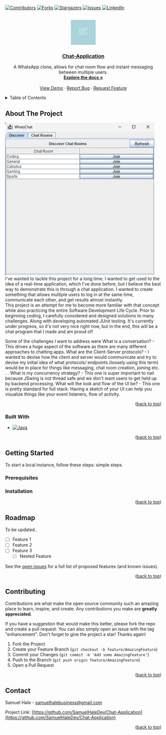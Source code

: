 <!-- Improved compatibility of back to top link: See: https://github.com/othneildrew/Best-README-Template/pull/73 -->
<a name="readme-top"></a>
<!--
*** Thanks for checking out the Best-README-Template. If you have a suggestion
*** that would make this better, please fork the repo and create a pull request
*** or simply open an issue with the tag "enhancement".
*** Don't forget to give the project a star!
*** Thanks again! Now go create something AMAZING! :D
-->



<!-- PROJECT SHIELDS -->
<!--
*** I'm using markdown "reference style" links for readability.
*** Reference links are enclosed in brackets [ ] instead of parentheses ( ).
*** See the bottom of this document for the declaration of the reference variables
*** for contributors-url, forks-url, etc. This is an optional, concise syntax you may use.
*** https://www.markdownguide.org/basic-syntax/#reference-style-links
-->
[![Contributors][contributors-shield]][contributors-url]
[![Forks][forks-shield]][forks-url]
[![Stargazers][stars-shield]][stars-url]
[![Issues][issues-shield]][issues-url]
[![LinkedIn][linkedin-shield]][linkedin-url]



<!-- PROJECT LOGO -->
<br />
<div align="center">
  <a href="https://github.com/SamuelHaleDev/Chat-Application">
    <img src="images/WhatsChat_Logo.png" alt="Logo" width="80" height="80">
  </a>

<h3 align="center"><a href="https://example.com">Chat-Application</a></h3>


  <p align="center">
    A WhatsApp clone, allows for chat room flow and instant messaging between multiple users.
    <br />
    <a href="https://github.com/SamuelHaleDev/Chat-Application"><strong>Explore the docs »</strong></a>
    <br />
    <br />
    <a href="https://github.com/SamuelHaleDev/Chat-Application">View Demo</a>
    ·
    <a href="https://github.com/SamuelHaleDev/Chat-Application/issues/new?labels=bug&template=bug-report---.md">Report Bug</a>
    ·
    <a href="https://github.com/SamuelHaleDev/Chat-Application/issues/new?labels=enhancement&template=feature-request---.md">Request Feature</a>
  </p>
</div>



<!-- TABLE OF CONTENTS -->
<details>
  <summary>Table of Contents</summary>
  <ol>
    <li>
      <a href="#about-the-project">About The Project</a>
      <ul>
        <li><a href="#built-with">Built With</a></li>
      </ul>
    </li>
    <li>
      <a href="#getting-started">Getting Started</a>
      <ul>
        <li><a href="#prerequisites">Prerequisites</a></li>
        <li><a href="#installation">Installation</a></li>
      </ul>
    </li>
    <li><a href="#roadmap">Roadmap</a></li>
    <li><a href="#contributing">Contributing</a></li>
    <li><a href="#contact">Contact</a></li>
  </ol>
</details>



<!-- ABOUT THE PROJECT -->
## About The Project

[![Product Name Screen Shot][product-screenshot]](https://example.com)
I've wanted to tackle this project for a long time. I wanted to get used to the idea of a real-time application, which I've done before, but I believe the best way to demonstrate this is through a chat application. 
I wanted to create something that allows multiple users to log in at the same time, communicate each other, and get results almost instantly.  
This project is an attempt for me to become more familiar with that concept while also practicing the entire Software Development Life Cycle. Prior to beginning coding, I carefully considered and designed solutions to many challenges.
Along with developing automated JUnit testing. It's currently under progress, so it's not very nice right now, but in the end, this will be a chat program that I made and am proud of!

Some of the challenges I want to address were
What is a conversation? - This drives a huge aspect of the software as there are many different approaches to chatting apps.
What are the Client-Server protocols? - I wanted to devise how the client and server would communicate and try to devise my initial idea of what protocols/ endpoints (loosely using this term) would be in place for things like messaging, chat room creation, joining etc. . .
What is my concurrency strategy? - This one is super important to nail because JSwing is not thread safe and we don't want users to get held up by backend processing.
What will the look and flow of the UI be? - This one is pretty standard for full stack. Having a sketch of your UI can help you visualize things like your event listeners, flow of activity.

<p align="right">(<a href="#readme-top">back to top</a>)</p>



### Built With

* [![Java][JavaImg]][Java-link]

<p align="right">(<a href="#readme-top">back to top</a>)</p>



<!-- GETTING STARTED -->
## Getting Started

To start a local instance, follow these steps: simple steps.

### Prerequisites

### Installation

<p align="right">(<a href="#readme-top">back to top</a>)</p>

<!-- ROADMAP -->
## Roadmap

To be updated..

- [ ] Feature 1
- [ ] Feature 2
- [ ] Feature 3
    - [ ] Nested Feature

See the [open issues](https://github.com/SamuelHaleDev/Chat-Application/issues) for a full list of proposed features (and known issues).

<p align="right">(<a href="#readme-top">back to top</a>)</p>



<!-- CONTRIBUTING -->
## Contributing

Contributions are what make the open source community such an amazing place to learn, inspire, and create. Any contributions you make are **greatly appreciated**.

If you have a suggestion that would make this better, please fork the repo and create a pull request. You can also simply open an issue with the tag "enhancement".
Don't forget to give the project a star! Thanks again!

1. Fork the Project
2. Create your Feature Branch (`git checkout -b feature/AmazingFeature`)
3. Commit your Changes (`git commit -m 'Add some AmazingFeature'`)
4. Push to the Branch (`git push origin feature/AmazingFeature`)
5. Open a Pull Request

<p align="right">(<a href="#readme-top">back to top</a>)</p>

<!-- CONTACT -->
## Contact

Samuel Hale - samuelhalebusiness@gmail.com

Project Link: [https://github.com/SamuelHaleDev/Chat-Application](https://github.com/SamuelHaleDev/Chat-Application)

<p align="right">(<a href="#readme-top">back to top</a>)</p>

<!-- MARKDOWN LINKS & IMAGES -->
<!-- https://www.markdownguide.org/basic-syntax/#reference-style-links -->
[contributors-shield]: https://img.shields.io/github/contributors/SamuelHaleDev/Chat-Application.svg?style=for-the-badge
[contributors-url]: https://github.com/SamuelHaleDev/Chat-Application/graphs/contributors
[forks-shield]: https://img.shields.io/github/forks/SamuelHaleDev/Chat-Application.svg?style=for-the-badge
[forks-url]: https://github.com/SamuelHaleDev/Chat-Application/network/members
[stars-shield]: https://img.shields.io/github/stars/SamuelHaleDev/Chat-Application.svg?style=for-the-badge
[stars-url]: https://github.com/SamuelHaleDev/Chat-Application/stargazers
[issues-shield]: https://img.shields.io/github/issues/SamuelHaleDev/Chat-Application.svg?style=for-the-badge
[issues-url]: https://github.com/SamuelHaleDev/Chat-Application/issues
[linkedin-shield]: https://img.shields.io/badge/-LinkedIn-black.svg?style=for-the-badge&logo=linkedin&colorB=555
[linkedin-url]: https://linkedin.com/in/samhale07
[product-screenshot]: images/WhatsChat_App_Screenshot.png
[React.js]: https://img.shields.io/badge/React-20232A?style=for-the-badge&logo=react&logoColor=61DAFB
[React-url]: https://reactjs.org/
[Python Flask]: https://img.shields.io/badge/Python-Flask-4B8BBE?style=flat&logo=python&logoColor=white
[Python-url]: https://flask.palletsprojects.com/en/3.0.x/
[PostgresImg]: https://img.shields.io/badge/postgresql-4169e1?style=for-the-badge&logo=postgresql&logoColor=white
[Postgres-url]: https://www.postgresql.org/
[PythonImg]: https://img.shields.io/badge/python-3670A0?style=for-the-badge&logo=python&logoColor=ffdd54
[Python-link]: https://www.python.org/
[JavaImg]: https://img.shields.io/badge/Java-ED8B00?style=for-the-badge&logo=openjdk&logoColor=white
[Java-link]: https://www.java.com/en/

